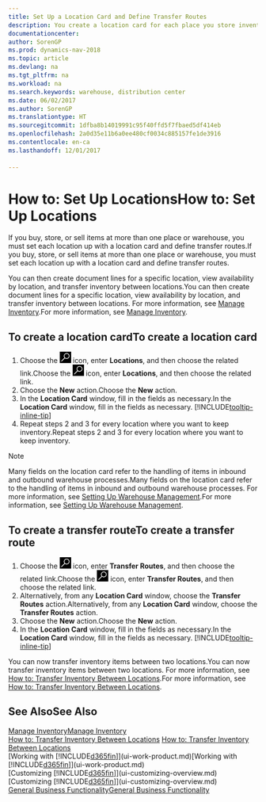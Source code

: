 ```yaml
---
title: Set Up a Location Card and Define Transfer Routes
description: You create a location card for each place you store inventory items, for example, a warehouse or distribution centre, and set up routes to transfer items between locations.
documentationcenter: 
author: SorenGP
ms.prod: dynamics-nav-2018
ms.topic: article
ms.devlang: na
ms.tgt_pltfrm: na
ms.workload: na
ms.search.keywords: warehouse, distribution center
ms.date: 06/02/2017
ms.author: SorenGP
ms.translationtype: HT
ms.sourcegitcommit: 1dfba8b14019991c95f40ffd5f7fbaed5df414eb
ms.openlocfilehash: 2a0d35e11b6a0ee480cf0034c885157fe1de3916
ms.contentlocale: en-ca
ms.lasthandoff: 12/01/2017

---
```

# <a name="how-to-set-up-locations"></a><span data-ttu-id="5db14-103">How to: Set Up Locations</span><span class="sxs-lookup"><span data-stu-id="5db14-103">How to: Set Up Locations</span></span>
<span data-ttu-id="5db14-104">If you buy, store, or sell items at more than one place or warehouse, you must set each location up with a location card and define transfer routes.</span><span class="sxs-lookup"><span data-stu-id="5db14-104">If you buy, store, or sell items at more than one place or warehouse, you must set each location up with a location card and define transfer routes.</span></span>

<span data-ttu-id="5db14-105">You can then create document lines for a specific location, view availability by location, and transfer inventory between locations.</span><span class="sxs-lookup"><span data-stu-id="5db14-105">You can then create document lines for a specific location, view availability by location, and transfer inventory between locations.</span></span> <span data-ttu-id="5db14-106">For more information, see [Manage Inventory](inventory-manage-inventory.md).</span><span class="sxs-lookup"><span data-stu-id="5db14-106">For more information, see [Manage Inventory](inventory-manage-inventory.md).</span></span>

## <a name="to-create-a-location-card"></a><span data-ttu-id="5db14-107">To create a location card</span><span class="sxs-lookup"><span data-stu-id="5db14-107">To create a location card</span></span>
1. <span data-ttu-id="5db14-108">Choose the ![Search for Page or Report](media/ui-search/search_small.png "Search for Page or Report icon") icon, enter **Locations**, and then choose the related link.</span><span class="sxs-lookup"><span data-stu-id="5db14-108">Choose the ![Search for Page or Report](media/ui-search/search_small.png "Search for Page or Report icon") icon, enter **Locations**, and then choose the related link.</span></span>
2. <span data-ttu-id="5db14-109">Choose the **New** action.</span><span class="sxs-lookup"><span data-stu-id="5db14-109">Choose the **New** action.</span></span>
3. <span data-ttu-id="5db14-110">In the **Location Card** window, fill in the fields as necessary.</span><span class="sxs-lookup"><span data-stu-id="5db14-110">In the **Location Card** window, fill in the fields as necessary.</span></span> [!INCLUDE[tooltip-inline-tip](includes/tooltip-inline-tip_md.md)]
4. <span data-ttu-id="5db14-111">Repeat steps 2 and 3 for every location where you want to keep inventory.</span><span class="sxs-lookup"><span data-stu-id="5db14-111">Repeat steps 2 and 3 for every location where you want to keep inventory.</span></span>

> [!NOTE]  
> <span data-ttu-id="5db14-112">Many fields on the location card refer to the handling of items in inbound and outbound warehouse processes.</span><span class="sxs-lookup"><span data-stu-id="5db14-112">Many fields on the location card refer to the handling of items in inbound and outbound warehouse processes.</span></span> <span data-ttu-id="5db14-113">For more information, see [Setting Up Warehouse Management](warehouse-setup-warehouse.md).</span><span class="sxs-lookup"><span data-stu-id="5db14-113">For more information, see [Setting Up Warehouse Management](warehouse-setup-warehouse.md).</span></span>

## <a name="to-create-a-transfer-route"></a><span data-ttu-id="5db14-114">To create a transfer route</span><span class="sxs-lookup"><span data-stu-id="5db14-114">To create a transfer route</span></span>
1. <span data-ttu-id="5db14-115">Choose the ![Search for Page or Report](media/ui-search/search_small.png "Search for Page or Report icon") icon, enter **Transfer Routes**, and then choose the related link.</span><span class="sxs-lookup"><span data-stu-id="5db14-115">Choose the ![Search for Page or Report](media/ui-search/search_small.png "Search for Page or Report icon") icon, enter **Transfer Routes**, and then choose the related link.</span></span>
2. <span data-ttu-id="5db14-116">Alternatively, from any **Location Card** window, choose the **Transfer Routes** action.</span><span class="sxs-lookup"><span data-stu-id="5db14-116">Alternatively, from any **Location Card** window, choose the **Transfer Routes** action.</span></span>
3. <span data-ttu-id="5db14-117">Choose the **New** action.</span><span class="sxs-lookup"><span data-stu-id="5db14-117">Choose the **New** action.</span></span>
4. <span data-ttu-id="5db14-118">In the **Location Card** window, fill in the fields as necessary.</span><span class="sxs-lookup"><span data-stu-id="5db14-118">In the **Location Card** window, fill in the fields as necessary.</span></span> [!INCLUDE[tooltip-inline-tip](includes/tooltip-inline-tip_md.md)]

<span data-ttu-id="5db14-119">You can now transfer inventory items between two locations.</span><span class="sxs-lookup"><span data-stu-id="5db14-119">You can now transfer inventory items between two locations.</span></span> <span data-ttu-id="5db14-120">For more information, see [How to: Transfer Inventory Between Locations](inventory-how-transfer-between-locations.md).</span><span class="sxs-lookup"><span data-stu-id="5db14-120">For more information, see [How to: Transfer Inventory Between Locations](inventory-how-transfer-between-locations.md).</span></span>    

## <a name="see-also"></a><span data-ttu-id="5db14-121">See Also</span><span class="sxs-lookup"><span data-stu-id="5db14-121">See Also</span></span>
[<span data-ttu-id="5db14-122">Manage Inventory</span><span class="sxs-lookup"><span data-stu-id="5db14-122">Manage Inventory</span></span>](inventory-manage-inventory.md)  
<span data-ttu-id="5db14-123">[How to: Transfer Inventory Between Locations](inventory-how-transfer-between-locations.md)  </span><span class="sxs-lookup"><span data-stu-id="5db14-123">[How to: Transfer Inventory Between Locations](inventory-how-transfer-between-locations.md)  </span></span>  
<span data-ttu-id="5db14-124">[Working with [!INCLUDE[d365fin](includes/d365fin_md.md)]](ui-work-product.md)</span><span class="sxs-lookup"><span data-stu-id="5db14-124">[Working with [!INCLUDE[d365fin](includes/d365fin_md.md)]](ui-work-product.md)</span></span>  
<span data-ttu-id="5db14-125">[Customizing [!INCLUDE[d365fin](includes/d365fin_md.md)]](ui-customizing-overview.md)</span><span class="sxs-lookup"><span data-stu-id="5db14-125">[Customizing [!INCLUDE[d365fin](includes/d365fin_md.md)]](ui-customizing-overview.md)</span></span>  
[<span data-ttu-id="5db14-126">General Business Functionality</span><span class="sxs-lookup"><span data-stu-id="5db14-126">General Business Functionality</span></span>](ui-across-business-areas.md)

